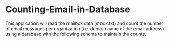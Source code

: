 # Counting-Email-in-Database
This application will read the mailbox data (mbox.txt) and count the number of email messages per organization (i.e. domain name of the email address) using a database with the following schema to maintain the counts.
